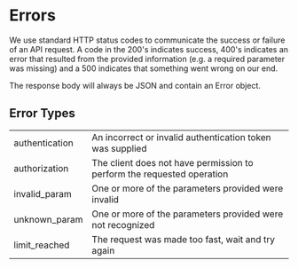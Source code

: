 # Errors

We use standard HTTP status codes to communicate the success or failure of an API request. 
A code in the 200's indicates success, 400's indicates an error that resulted from the provided information 
(e.g. a required parameter was missing) and a 500 indicates that something went wrong on our end.

The response body will always be JSON and contain an Error object.

## Error Types

<table>
    <tr>
        <td>authentication</td>
        <td>An incorrect or invalid authentication token was supplied</td>
    </tr>
    <tr>
        <td>authorization</td>
        <td>The client does not have permission to perform the requested
        operation</td>
    </tr>
    <tr>
        <td>invalid_param</td>
        <td>One or more of the parameters provided were invalid</td>
    </tr>
    <tr>
        <td>unknown_param</td>
        <td>One or more of the parameters provided were not recognized</td>
    </tr>
    <tr>
        <td>limit_reached</td>
        <td>The request was made too fast, wait and try again</td>
    </tr>
</table>
